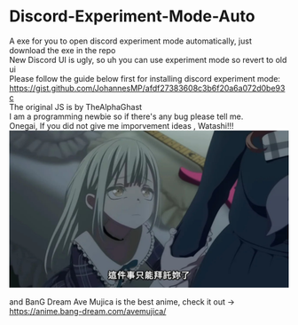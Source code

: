 # Discord-Experiment-Mode-Auto
A exe for you to open discord experiment mode automatically, just download the exe in the repo<br>
New Discord UI is ugly, so uh you can use experiment mode so revert to old ui<br>
Please follow the guide below first for installing discord experiment mode:<br>
https://gist.github.com/JohannesMP/afdf27383608c3b6f20a6a072d0be93c<br>
The original JS is by TheAlphaGhast <br>
I am a programming newbie so if there's any bug please tell me.<br>
Onegai, If you did not give me imporvement ideas , Watashi!!!<br>
![Mutsumi praying](Mutsumi_praying.jpg)

and BanG Dream Ave Mujica is the best anime, check it out -> https://anime.bang-dream.com/avemujica/
